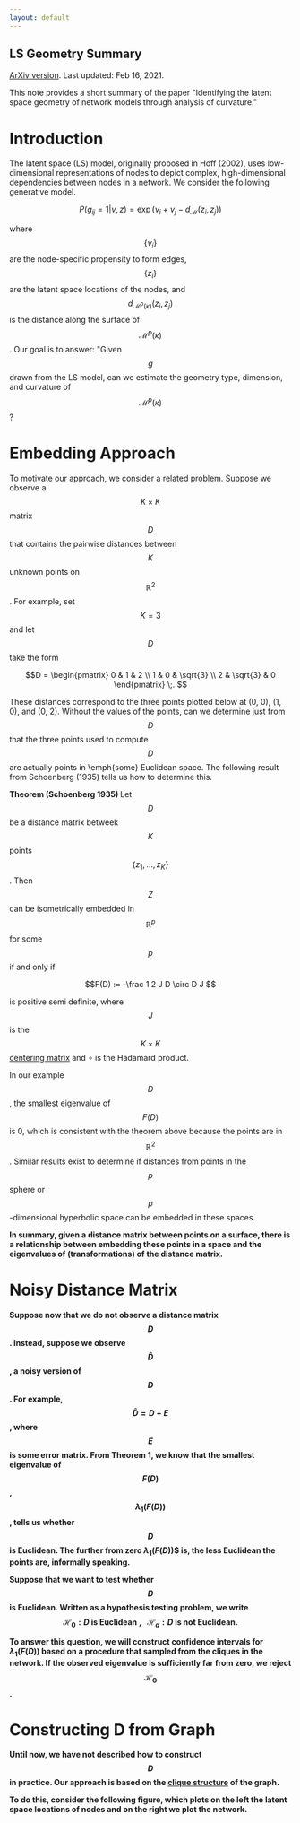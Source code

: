 ```yaml
---
layout: default
---
```


## LS Geometry Summary

[ArXiv version](https://arxiv.org/abs/2012.10559). Last updated: Feb 16, 2021. 



This note provides a short summary of the paper "Identifying the latent space geometry of network models through analysis of curvature." 

# Introduction 
The latent space (LS) model, originally proposed in Hoff (2002), uses low-dimensional representations of nodes to depict complex, high-dimensional dependencies between nodes in a network. We consider the following generative model.

$$P(g_{ij} = 1 | \nu, z)  = \exp(\nu_i + \nu_j - d_{\mathcal{M}}(z_i, z_j))$$
 
 where $$\{\nu_i\}$$ are the node-specific propensity to form edges, $$\{z_i\}$$ are the latent space locations of the nodes, and $$d_{\mathcal{M}^p(\kappa)}(z_i, z_j)$$ is the distance along the surface of $$\mathcal{M}^p(\kappa)$$. Our goal is to answer: "Given $$g$$ drawn from the LS model, can we estimate the geometry type, dimension, and curvature of $$\mathcal{M}^p(\kappa)$$?
 
 # Embedding Approach
 
 To motivate our approach, we consider a related problem. Suppose we observe a $$K \times K$$ matrix $$D$$ that contains the pairwise distances between $$K$$ unknown points on $$\mathbb{R}^2$$. For example, set $$K = 3$$ and let $$D$$ take the form
 
 $$D = \begin{pmatrix} 0 & 1 & 2 \\
 1 & 0 & \sqrt{3} \\
 2 & \sqrt{3} & 0
 \end{pmatrix} \;. $$
 
 
 These distances correspond to the three points plotted below at (0, 0), (1, 0), and (0, 2). Without the values of the points, can we determine just from $$D$$ that the three points used to compute $$D$$ are actually points in \emph{some} Euclidean space. The following result from Schoenberg (1935) tells us how to determine this.
 
 <b>Theorem (Schoenberg 1935) </b> Let $$D$$ be a distance matrix betweek $$K$$ points $$\{z_1, \dotsc, z_K\}$$. Then $$Z$$ can be isometrically embedded in $$\mathbb{R}^{p}$$ for some $$p$$ if and only if 
 
 $$F(D) := -\frac 1 2 J D \circ D J $$
 
is positive semi definite, where $$J$$ is the $$K \times K$$ [centering matrix](https://en.wikipedia.org/wiki/Centering_matrix) and $\circ$ is the Hadamard product.
 
In our example $$D$$, the smallest eigenvalue of $$F(D)$$ is 0, which is consistent with the theorem above because the points are in $$\mathbb{R}^2$$. Similar results exist to determine if distances from points in the $$p$$ sphere or $$p$$-dimensional hyperbolic space can be embedded in these spaces. 
 
<b> In summary, given a distance matrix between points on a surface, there is a relationship between embedding these points in a space and the eigenvalues of (transformations) of the distance matrix. <b>
 
 # Noisy Distance Matrix 
 
 
 Suppose now that we do not observe a distance matrix $$D$$. Instead, suppose we observe $$\hat D$$, a noisy version of $$D$$. For example, $$\hat D = D + E$$, where $$E$$ is some error matrix. From Theorem 1, we know that the smallest eigenvalue of $$F(D)$$, $$\lambda_1(F(D))$$, tells us whether $$D$$ is Euclidean. The further from zero $\lambda_1(F(D))$$ is, the less Euclidean the points are, informally speaking.
 
Suppose that we want to test whether $$D$$ is Euclidean. Written as a hypothesis testing problem, we write
$$\mathcal{H}_0: D \text{ is Euclidean }, \ \ \ \mathcal{H}_a: D \text{ is not Euclidean.}$$

To answer this question, we will construct confidence intervals for $\lambda_1(F(D))$ based on a procedure that sampled from the cliques in the network. If the observed eigenvalue is sufficiently far from zero, we reject $$\mathcal{H}_0$$.

# Constructing D from Graph
Until now, we have not described how to construct $$D$$ in practice. Our approach is based on the [clique structure](https://en.wikipedia.org/wiki/Clique_(graph_theory)) of the graph. 

To do this, consider the following figure, which plots on the left the latent space locations of nodes and on the right we plot the network. 


  
